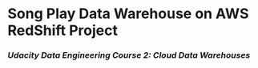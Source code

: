 # Song Play Data Warehouse on AWS RedShift Project

### ***Udacity Data Engineering Course 2: Cloud Data Warehouses***